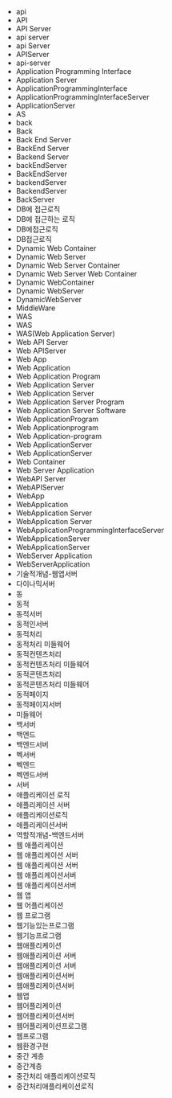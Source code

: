 ﻿- api
- API
- API Server
- api server
- api Server
- APIServer
- api-server
- Application Programming Interface
- Application Server 
- ApplicationProgrammingInterface
- ApplicationProgrammingInterfaceServer
- ApplicationServer 
- AS
- back
- Back
- Back End Server
- BackEnd Server
- Backend Server
- backEndServer
- BackEndServer
- backendServer
- BackendServer
- BackServer
- DB에 접근로직
- DB에 접근하는 로직
- DB에접근로직
- DB접근로직
- Dynamic Web Container
- Dynamic Web Server
- Dynamic Web Server Container
- Dynamic Web Server Web Container
- Dynamic WebContainer
- Dynamic WebServer
- DynamicWebServer
- MiddleWare
- WAS
- WAS
- WAS(Web Application Server)
- Web API Server
- Web APIServer
- Web App
- Web Application
- Web Application Program
- Web Application Server
- Web Application Server 
- Web Application Server Program
- Web Application Server Software
- Web ApplicationProgram
- Web Applicationprogram
- Web Application-program
- Web ApplicationServer
- Web ApplicationServer 
- Web Container
- Web Server Application
- WebAPI Server
- WebAPIServer
- WebApp
- WebApplication
- WebApplication Server
- WebApplication Server 
- WebApplicationProgrammingInterfaceServer
- WebApplicationServer
- WebApplicationServer
- WebServer Application
- WebServerApplication
- 기술적개념-웹앱서버
- 다이나믹서버
- 동
- 동적
- 동적서버
- 동적인서버
- 동적처리
- 동적처리 미들웨어
- 동적컨텐츠처리
- 동적컨텐츠처리 미들웨어
- 동적콘텐츠처리
- 동적콘텐츠처리 미들웨어
- 동적페이지
- 동적페이지서버
- 미들웨어
- 백서버
- 백엔드
- 백엔드서버
- 벡서버
- 벡엔드
- 벡엔드서버
- 서버
- 애플리케이션 로직
- 애플리케이션 서버
- 애플리케이션로직
- 애플리케이션서버
- 역할적개념-백엔드서버
- 웹 애플리케이션
- 웹 애플리케이션 서버
- 웹 애플리케이션 서버
- 웹 애플리케이션서버
- 웹 애플리케이션서버
- 웹 앱
- 웹 어플리케이션
- 웹 프로그램
- 웹기능있는프로그램
- 웹기능프로그램
- 웹애플리케이션
- 웹애플리케이션 서버
- 웹애플리케이션 서버
- 웹애플리케이션서버
- 웹애플리케이션서버
- 웹앱
- 웹어플리케이션
- 웹어플리케이션서버
- 웹어플리케이션프로그램
- 웹프로그램
- 웹환경구현
- 중간 계층
- 중간계층
- 중간처리 애플리케이션로직
- 중간처리애플리케이션로직
